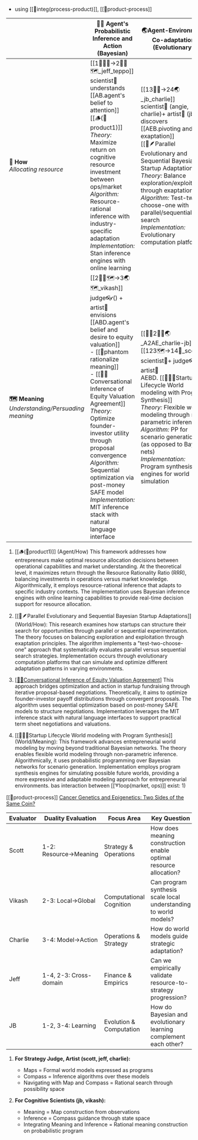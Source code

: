 - using [[💠integ(process-product)]], [[📝product-process]]

|                                                       | 🧍‍♀️   Agent's Probabilistic Inference and Action (Bayesian)                                                                                                                                                                                                                                                                                                                                                                                      | 🌏Agent-Environment Co-adaptation (Evolutionary)                                                                                                                                                                                                                                                                                                                                       |
| ----------------------------------------------------- | -------------------------------------------------------------------------------------------------------------------------------------------------------------------------------------------------------------------------------------------------------------------------------------------------------------------------------------------------------------------------------------------------------------------------------------------------- | -------------------------------------------------------------------------------------------------------------------------------------------------------------------------------------------------------------------------------------------------------------------------------------------------------------------------------------------------------------------------------------- |
| **🧭 How**<br>*Allocating resource*                   | [[1🧍‍♀️🧭->2🧍‍♀️🗺️_jeff_teppo]]<br>scientist🧠 understands [[AB.agent's belief to attention]]<br>[[🪵(📝product1)]]<br>*Theory:* Maximize return on cognitive resource investment between ops/market<br>*Algorithm:* Resource-rational inference with industry-specific adaptation<br>*Implementation:* Stan inference engines with online learning                                            | [[13🧍‍♀️->24🌏_jb_charlie]]<br>scientist🧠 (angie, charlie)+ artist🤜 (jb) discovers [[AEB.pivoting and exaptation]]<br> [[📝🪶Parallel Evolutionary and Sequential Bayesian Startup Adaptations]]<br>*Theory:* Balance exploration/exploitation through exaptation<br>*Algorithm:* Test-two-choose-one with parallel/sequential search<br>*Implementation:* Evolutionary computation platforms |
| **🗺️ Meaning**<br>*Understanding/Persuading meaning* | [[2🧍‍♀️🗺️->3🌏🗺️_vikash]]<br>judge👓() + artist🤜 envisions [[ABD.agent's belief and desire to equity valuation]]<br>- [[👻phantom rationalize meaning]] <br>- [[📝🤝Conversational Inference of Equity Valuation Agreement]]<br>*Theory:* Optimize founder-investor utility through proposal convergence<br>*Algorithm:* Sequential optimization via post-money SAFE model<br>*Implementation:* MIT inference stack with natural language interface | [[🧍‍♀️2🧍‍♀️🌏_A2AE_charlie-jb]], [[123🗺️->14🧭_scott]]<br>scientist🧠+ judge👓 + artist🤜<br>AEBD. [[📝🌳🌊Startup Lifecycle World modeling with Program Synthesis]]<br>*Theory:* Flexible world modeling through non-parametric inference<br>*Algorithm:* PP for scenario generation (as opposed to Bayes nets)<br>*Implementation:* Program synthesis engines for world simulation    |
1. [[🪵(📝product1)]] (Agent/How)
This framework addresses how entrepreneurs make optimal resource allocation decisions between operational capabilities and market understanding. At the theoretical level, it maximizes return through the Resource Rationality Ratio (RRR), balancing investments in operations versus market knowledge. Algorithmically, it employs resource-rational inference that adapts to specific industry contexts. The implementation uses Bayesian inference engines with online learning capabilities to provide real-time decision support for resource allocation.

3. [[📝🪶Parallel Evolutionary and Sequential Bayesian Startup Adaptations]] (World/How):
This research examines how startups can structure their search for opportunities through parallel or sequential experimentation. The theory focuses on balancing exploration and exploitation through exaptation principles. The algorithm implements a "test-two-choose-one" approach that systematically evaluates parallel versus sequential search strategies. Implementation occurs through evolutionary computation platforms that can simulate and optimize different adaptation patterns in varying environments.

2. [[📝🤝Conversational Inference of Equity Valuation Agreement]](Agent/Meaning)
This approach bridges optimization and action in startup fundraising through iterative proposal-based negotiations. Theoretically, it aims to optimize founder-investor payoff distributions through convergent proposals. The algorithm uses sequential optimization based on post-money SAFE models to structure negotiations. Implementation leverages the MIT inference stack with natural language interfaces to support practical term sheet negotiations and valuations.

4. [[📝🌳🌊Startup Lifecycle World modeling with Program Synthesis]] (World/Meaning):
This framework advances entrepreneurial world modeling by moving beyond traditional Bayesian networks. The theory enables flexible world modeling through non-parametric inference. Algorithmically, it uses probabilistic programming over Bayesian networks for scenario generation. Implementation employs program synthesis engines for simulating possible future worlds, providing a more expressive and adaptable modeling approach for entrepreneurial environments.
bas
interaction between [[➰loop(market, ops)]] exist: 1) 

[[📝product-process]]
[Cancer Genetics and Epigenetics: Two Sides of the Same Coin?](https://pdf.sciencedirectassets.com/272618/1-s2.0-S1535610812X00084/1-s2.0-S1535610812002577/main.pdf?X-Amz-Security-Token=IQoJb3JpZ2luX2VjEP3%2F%2F%2F%2F%2F%2F%2F%2F%2F%2FwEaCXVzLWVhc3QtMSJIMEYCIQCEwfIthDBStCwx4YU9ekDvDoGbTuenlnSQXtFs%2F%2Bm7hAIhAKuEFIfw7vsrBrtpwx4rOjRut0yVtN0CSnhapYi3g4mBKrMFCHYQBRoMMDU5MDAzNTQ2ODY1IgyUFjXt7G3KdKspMJMqkAWKFTaFkHGm344%2FXRkHTscD5ElesQviCh%2B8w%2Bh%2Fjk2HmnkM6CduuiWMvsbgJYg1AZM%2Fkds1QYykc5noRfoPMenCSwD54Zgx8n3t1Oyr%2FvwYm5KN3ahyrxd6%2BDNTlvS0dlDjAvoRGq%2FW63he%2Fao3ocrFVUcPlfg7ivbFcMHuYAQrTnhqXHOkZgmxjakP%2FkqQ618tgFHTxAlhvlqDqLQk2%2FLL%2BPdgIlaUt4txdjAQn0OZxKgyRTvtMwxm%2BPXmHpsSUCTNXQQRZahD6g1VNYn7uplyOC3Co6ve%2Fp97qb%2FQ19FF6cJ5nTOFbGE%2F0SqENXaRlI9fAHk5aUfLHR7qgA0tnOxHhOcAZiaN%2FbpDW76VDq%2B4uVovgejmDj%2BjasVD68ybUJlECA9wBr0y53trypT0BEUfpxUlsIWEZfu0JScKsE8Q1SggUoz00YIdwAcpJPuX%2BDha5qYd3b7ERD236RerQITM7NjrURve4Gatx5bO3SlTBLKOnLWC%2B7IG8Htm3dzAGse8tykASmxXf1UkTbJjEx%2Fs9wwK8fTkKuNk8FoisBzp%2FQNCNLsttlI6HvLllAh1ooOERgSDkS7Kijq3vW6MvAWjOGB2IWzbdsp1fgN%2BxJ7xnHqqMD9MMVUaosmzmfBq2rH8pGn08QmWT9NC%2F61XSBRQfy2uUn3k6jhSfSdKXrgTMQ0oJtrP2cwSVfaF%2BoOl4%2B75bn7iBlJy6UB%2FDZJ9ji3KbkHY7liTpWXjpanISwi2moOR9Fy9IXNrIGVJsLnQdf6YVK2wHCwZeITK39gDZ9syuYy82JtIpA%2BMBFK06OSUlqQW0z3w7dNcjO19LG%2FEqwqPnBL8ujOpEvCsqaw%2BDX9m%2Fu7k8bnoS7sSDVHV5EHeCDDQ1Ii5BjqwAVOrubQvNTnNC1QGUw0tLbwk9XeEXTjIR93CTIDqWUX0Gt6Wu0A997CJUdpZFivR1VrxffjGM%2FaIRieCcRhSrln%2FD0fOV6PTah%2F9r6i%2ByMRnzVK%2F8d2nB66IoRxjtCBOv5XEWC0BrK2DBpC4jkTZujrx%2FsgZ3PTx%2FjOZqSzbiKyF5gxRaIsg7ZciPI7JOZpMnJN3%2BgoAaXgAS28pPi7JrCiux1Stwxikfc7zUNEgyi%2FD&X-Amz-Algorithm=AWS4-HMAC-SHA256&X-Amz-Date=20241030T130056Z&X-Amz-SignedHeaders=host&X-Amz-Expires=300&X-Amz-Credential=ASIAQ3PHCVTYZK67IQTE%2F20241030%2Fus-east-1%2Fs3%2Faws4_request&X-Amz-Signature=3f85212487076cb7677bb6d587f5fcdc697e77025357d220ed1f7355fbd35b3c&hash=16b6f6e634f6f2f08567a108d4ff8c5c448c5daec4ae809574289d61897ec0c0&host=68042c943591013ac2b2430a89b270f6af2c76d8dfd086a07176afe7c76c2c61&pii=S1535610812002577&tid=spdf-3a6c1ee4-3843-4394-b23b-af449828d224&sid=787d335834b6314046692042bc09f50979d1gxrqa&type=client&tsoh=d3d3LnNjaWVuY2VkaXJlY3QuY29t&ua=0f155b0a03015a50525856&rr=8dab97564e088f90&cc=us)

| Evaluator | Duality Evaluation     | Focus Area              | Key Question                                                      |
| --------- | ---------------------- | ----------------------- | ----------------------------------------------------------------- |
| Scott     | 1-2: Resource→Meaning  | Strategy & Operations   | How does meaning construction enable optimal resource allocation? |
| Vikash    | 2-3: Local→Global      | Computational Cognition | Can program synthesis scale local understanding to world models?  |
| Charlie   | 3-4: Model→Action      | Operations & Strategy   | How do world models guide strategic adaptation?                   |
| Jeff      | 1-4, 2-3: Cross-domain | Finance & Empirics      | Can we empirically validate resource-to-strategy progression?     |
| JB        | 1-2, 3-4: Learning     | Evolution & Computation | How do Bayesian and evolutionary learning complement each other?  |
1. **For Strategy Judge, Artist (scott, jeff, charlie):**
   - Maps = Formal world models expressed as programs
   - Compass = Inference algorithms over these models
   - Navigating with Map and Compass = Rational search through possibility space

2. **For Cognitive Scientists (jb, vikash):**
   - Meaning = Map construction from observations
   - Inference = Compass guidance through state space
   - Integrating Meaning and Inference = Rational meaning construction on probabilistic program
   